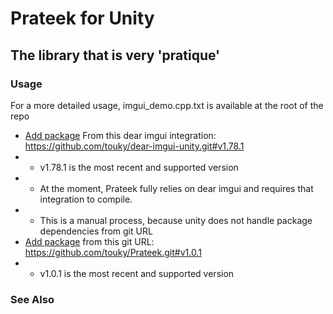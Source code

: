 # Prateek for Unity

## The library that is very 'pratique'

### Usage

For a more detailed usage, imgui_demo.cpp.txt is available at the root of the repo

- [Add package](https://docs.unity3d.com/Manual/upm-ui-giturl.html) From this dear imgui integration: https://github.com/touky/dear-imgui-unity.git#v1.78.1
- - v1.78.1 is the most recent and supported version
- - At the moment, Prateek fully relies on dear imgui and requires that integration to compile.
- - This is a manual process, because unity does not handle package dependencies from git URL
- [Add package](https://docs.unity3d.com/Manual/upm-ui-giturl.html) from this git URL: https://github.com/touky/Prateek.git#v1.0.1
- - v1.0.1 is the most recent and supported version

### See Also
 

